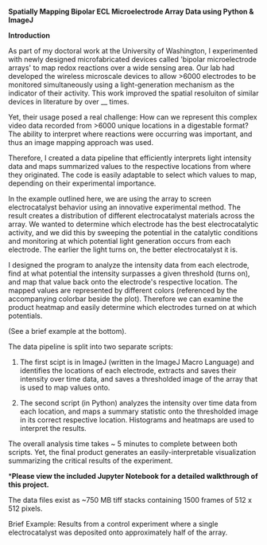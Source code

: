 **Spatially Mapping Bipolar ECL Microelectrode Array Data using Python & ImageJ**

**Introduction** 

As part of my doctoral work at the University of Washington, I experimented with newly designed microfabricated devices called 'bipolar microelectrode arrays' to map redox reactions over a wide sensing area. Our lab had developed the wireless microscale devices to allow >6000 electrodes to be monitored simultaneously using a light-generation mechanism as the indicator of their activity. This work improved the spatial resoluiton of similar devices in literature by over __ times. 


Yet, their usage posed a real challenge: How can we represent this complex video data recorded from >6000 unique locations in a digestable format? The ability to interpret where reactions were occurring was important, and thus an image mapping approach was used. 

Therefore, I created a data pipeline that efficiently interprets light intensity data and maps summarized values to the respective locations from where they originated. The code is easily adaptable to select which values to map, depending on their experimental importance. 


In the example outlined here, we are using the array to screen electrocatalyst behavior using an innovative experimental method. The result creates a distribution of different electrocatalyst materials across the array. We wanted to determine which electrode has the best electrocatalytic activity, and we did this by sweeping the potential in the catalytic conditions and monitoring at which potential light generation occurs from each electrode. The earlier the light turns on, the better electrocatalyst it is. 


I designed the program to analyze the intensity data from each electrode, find at what potential the intensity surpasses a given threshold (turns on), and map that value back onto the electrode's respective location. The mapped values are represented by different colors (referenced by the accompanying colorbar beside the plot). Therefore we can examine the product heatmap and easily determine which electrodes turned on at which potentials. 

(See a brief example at the bottom).


The data pipeline is split into two separate scripts: 

1. The first scipt is in ImageJ (written in the ImageJ Macro Language) and identifies the locations of each electrode, extracts and saves their intensity over time data, and saves a thresholded image of the array that is used to map values onto. 

2. The second script (in Python) analyzes the intensity over time data from each location, and maps a summary statistic onto the thresholded image in its correct respective location. Histograms and heatmaps are used to interpret the results. 


The overall analysis time takes ~ 5 minutes to complete between both scripts. Yet, the final product generates an easily-interpretable visualization summarizing the critical results of the experiment.


***Please view the included Jupyter Notebook for a detailed walkthrough of this project.**

The data files exist as ~750 MB tiff stacks containing 1500 frames of 512 x 512 pixels.




Brief Example: Results from a control experiment where a single electrocatalyst was deposited onto approximately half of the array. 

<Brightfield of Array>
<Blank thresholded Image>
<Mapped Thresholded Image>

